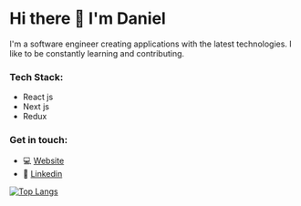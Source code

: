 # Hi there 👋 I'm Daniel

I'm a software engineer creating applications with the latest technologies. I like to be constantly learning and contributing.

### Tech Stack:
- React js
- Next js
- Redux

### Get in touch:
- 💻 [Website](https://www.darudev.com/portfolio)
- 💼 [Linkedin](https://www.linkedin.com/in/daniel-mendoza-developer)

[![Top Langs](https://github-readme-stats.vercel.app/api/top-langs/?username=danieruone&exclude_repo=jumper-fox&jobs-api,&layout=compact)](https://github.com/danieruone/github-readme-stats)

